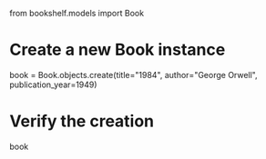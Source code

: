 from bookshelf.models import Book

# Create a new Book instance
book = Book.objects.create(title="1984", author="George Orwell", publication_year=1949)

# Verify the creation
book
